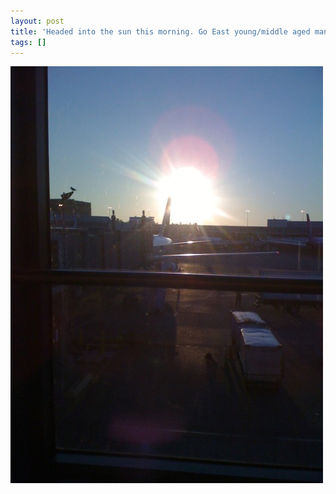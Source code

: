 ```yaml
---
layout: post
title: 'Headed into the sun this morning. Go East young/middle aged man. Go East. '
tags: []
---
```


<p>
<div class='p_embed p_image_embed'>
<img alt="Image" height="667" src="/images/13657325-image.jpg" width="500" />

</div>
</p>
